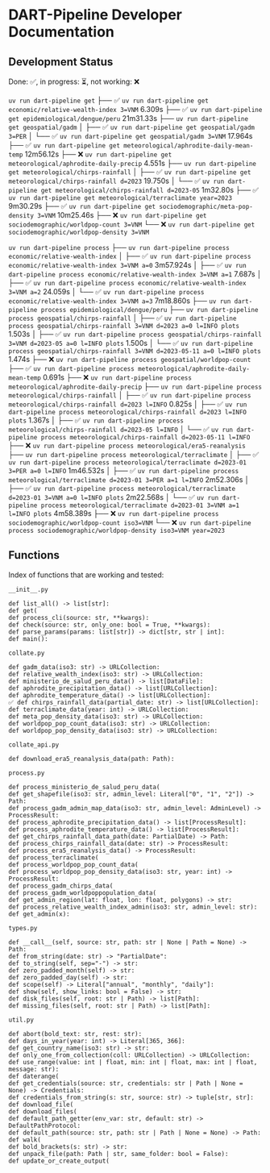 DART-Pipeline Developer Documentation
=====================================

Development Status
------------------
Done: ✅, in progress: ⏳, not working: ❌

`uv run dart-pipeline get`
 ├── ✅ `uv run dart-pipeline get economic/relative-wealth-index 3=VNM` 6.309s
 ├── ✅ `uv run dart-pipeline get epidemiological/dengue/peru` 21m31.33s
 ├── `uv run dart-pipeline get geospatial/gadm`
 │    ├── ✅ `uv run dart-pipeline get geospatial/gadm 3=PER` 
 │    └── ✅ `uv run dart-pipeline get geospatial/gadm 3=VNM` 17.964s
 ├── ✅ `uv run dart-pipeline get meteorological/aphrodite-daily-mean-temp` 12m56.12s
 ├── ❌ `uv run dart-pipeline get meteorological/aphrodite-daily-precip` 4.551s
 ├── `uv run dart-pipeline get meteorological/chirps-rainfall`
 │    ├── ✅ `uv run dart-pipeline get meteorological/chirps-rainfall d=2023` 19.750s
 │    └── ✅ `uv run dart-pipeline get meteorological/chirps-rainfall d=2023-05` 1m32.80s
 ├── ✅ `uv run dart-pipeline get meteorological/terraclimate year=2023` 9m30.29s
 ├── ✅ `uv run dart-pipeline get sociodemographic/meta-pop-density 3=VNM` 10m25.46s
 ├── ❌ `uv run dart-pipeline get sociodemographic/worldpop-count 3=VNM`
 └── ❌ `uv run dart-pipeline get sociodemographic/worldpop-density 3=VNM`

`uv run dart-pipeline process`
 ├── `uv run dart-pipeline process economic/relative-wealth-index`
 │    ├── ✅ `uv run dart-pipeline process economic/relative-wealth-index 3=VNM a=0` 3m57.924s
 │    ├── ✅ `uv run dart-pipeline process economic/relative-wealth-index 3=VNM a=1` 7.687s
 │    ├── ✅ `uv run dart-pipeline process economic/relative-wealth-index 3=VNM a=2` 24.059s
 │    └── ✅ `uv run dart-pipeline process economic/relative-wealth-index 3=VNM a=3` 7m18.860s
 ├── `uv run dart-pipeline process epidemiological/dengue/peru`
 ├── `uv run dart-pipeline process geospatial/chirps-rainfall`
 │    ├── ✅ `uv run dart-pipeline process geospatial/chirps-rainfall 3=VNM d=2023 a=0 l=INFO plots` 1.503s
 │    ├── ✅ `uv run dart-pipeline process geospatial/chirps-rainfall 3=VNM d=2023-05 a=0 l=INFO plots` 1.500s
 │    └── ✅ `uv run dart-pipeline process geospatial/chirps-rainfall 3=VNM d=2023-05-11 a=0 l=INFO plots` 1.474s
 ├── ❌ `uv run dart-pipeline process geospatial/worldpop-count`
 ├── ✅ `uv run dart-pipeline process meteorological/aphrodite-daily-mean-temp` 0.691s
 ├── ❌ `uv run dart-pipeline process meteorological/aphrodite-daily-precip`
 ├── `uv run dart-pipeline process meteorological/chirps-rainfall`
 │    ├── ✅ `uv run dart-pipeline process meteorological/chirps-rainfall d=2023 l=INFO` 0.825s
 │    ├── ✅ `uv run dart-pipeline process meteorological/chirps-rainfall d=2023 l=INFO plots` 1.367s
 │    ├── ✅ `uv run dart-pipeline process meteorological/chirps-rainfall d=2023-05 l=INFO`
 │    └── ✅ `uv run dart-pipeline process meteorological/chirps-rainfall d=2023-05-11 l=INFO`
 ├── ❌ `uv run dart-pipeline process meteorological/era5-reanalysis`
 ├── `uv run dart-pipeline process meteorological/terraclimate`
 │    ├── ✅ `uv run dart-pipeline process meteorological/terraclimate d=2023-01 3=PER a=0 l=INFO` 1m46.532s
 │    ├── ✅ `uv run dart-pipeline process meteorological/terraclimate d=2023-01 3=PER a=1 l=INFO` 2m52.306s
 │    ├── ✅ `uv run dart-pipeline process meteorological/terraclimate d=2023-01 3=VNM a=0 l=INFO plots` 2m22.568s
 │    └── ✅ `uv run dart-pipeline process meteorological/terraclimate d=2023-01 3=VNM a=1 l=INFO plots` 4m58.389s
 ├── ❌ `uv run dart-pipeline process sociodemographic/worldpop-count iso3=VNM`
 └── ❌ `uv run dart-pipeline process sociodemographic/worldpop-density iso3=VNM year=2023`

Functions
---------
Index of functions that are working and tested:

`__init__.py`

```
def list_all() -> list[str]:
def get(
def process_cli(source: str, **kwargs):
def check(source: str, only_one: bool = True, **kwargs):
def parse_params(params: list[str]) -> dict[str, str | int]:
def main():
```

`collate.py`

```
def gadm_data(iso3: str) -> URLCollection:
def relative_wealth_index(iso3: str) -> URLCollection:
def ministerio_de_salud_peru_data() -> list[DataFile]:
def aphrodite_precipitation_data() -> list[URLCollection]:
def aphrodite_temperature_data() -> list[URLCollection]:
✅ def chirps_rainfall_data(partial_date: str) -> list[URLCollection]:
def terraclimate_data(year: int) -> URLCollection:
def meta_pop_density_data(iso3: str) -> URLCollection:
def worldpop_pop_count_data(iso3: str) -> URLCollection:
def worldpop_pop_density_data(iso3: str) -> URLCollection:
```

`collate_api.py`

```
def download_era5_reanalysis_data(path: Path):
```

`process.py`

```
def process_ministerio_de_salud_peru_data(
def get_shapefile(iso3: str, admin_level: Literal["0", "1", "2"]) -> Path:
def process_gadm_admin_map_data(iso3: str, admin_level: AdminLevel) -> ProcessResult:
def process_aphrodite_precipitation_data() -> list[ProcessResult]:
def process_aphrodite_temperature_data() -> list[ProcessResult]:
def get_chirps_rainfall_data_path(date: PartialDate) -> Path:
def process_chirps_rainfall_data(date: str) -> ProcessResult:
def process_era5_reanalysis_data() -> ProcessResult:
def process_terraclimate(
def process_worldpop_pop_count_data(
def process_worldpop_pop_density_data(iso3: str, year: int) -> ProcessResult:
def process_gadm_chirps_data(
def process_gadm_worldpoppopulation_data(
def get_admin_region(lat: float, lon: float, polygons) -> str:
def process_relative_wealth_index_admin(iso3: str, admin_level: str):
def get_admin(x):
```

`types.py`

```
def __call__(self, source: str, path: str | None | Path = None) -> Path:
def from_string(date: str) -> "PartialDate":
def to_string(self, sep="-") -> str:
def zero_padded_month(self) -> str:
def zero_padded_day(self) -> str:
def scope(self) -> Literal["annual", "monthly", "daily"]:
def show(self, show_links: bool = False) -> str:
def disk_files(self, root: str | Path) -> list[Path]:
def missing_files(self, root: str | Path) -> list[Path]:
```

`util.py`

```
def abort(bold_text: str, rest: str):
def days_in_year(year: int) -> Literal[365, 366]:
def get_country_name(iso3: str) -> str:
def only_one_from_collection(coll: URLCollection) -> URLCollection:
def use_range(value: int | float, min: int | float, max: int | float, message: str):
def daterange(
def get_credentials(source: str, credentials: str | Path | None = None) -> Credentials:
def credentials_from_string(s: str, source: str) -> tuple[str, str]:
def download_file(
def download_files(
def default_path_getter(env_var: str, default: str) -> DefaultPathProtocol:
def default_path(source: str, path: str | Path | None = None) -> Path:
def walk(
def bold_brackets(s: str) -> str:
def unpack_file(path: Path | str, same_folder: bool = False):
def update_or_create_output(
```
